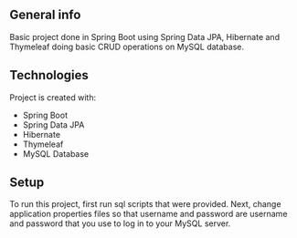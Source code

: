 ## General info
Basic project done in Spring Boot using Spring Data JPA, Hibernate and Thymeleaf doing basic CRUD operations on MySQL database.
	
## Technologies
Project is created with:
* Spring Boot
* Spring Data JPA
* Hibernate
* Thymeleaf
* MySQL Database
	
## Setup
To run this project, first run sql scripts that were provided.
Next, change application properties files so that username and password are username and password that you use to log in to your MySQL server.
